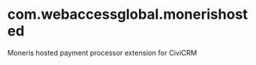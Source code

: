 com.webaccessglobal.monerishosted
===========================

Moneris hosted payment processor extension for CiviCRM
